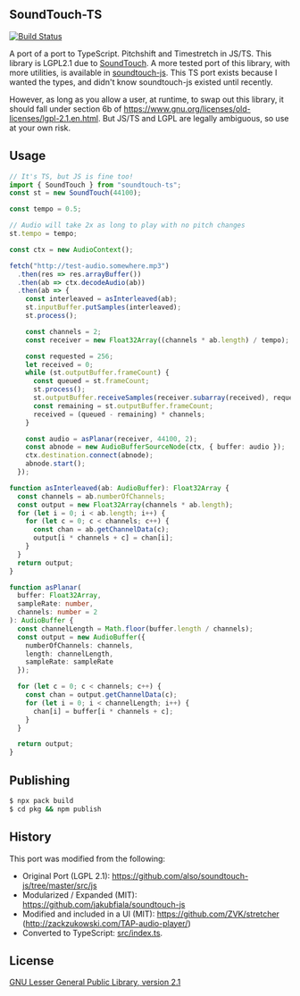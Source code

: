 ## SoundTouch-TS

[![Build Status](https://travis-ci.org/kirbysayshi/soundtouch-ts.svg?branch=master)](https://travis-ci.org/kirbysayshi/soundtouch-ts)

A port of a port to TypeScript. Pitchshift and Timestretch in JS/TS. This library is LGPL2.1 due to [SoundTouch](https://gitlab.com/soundtouch/soundtouch). A more tested port of this library, with more utilities, is available in [soundtouch-js](https://github.com/cutterbl/SoundTouchJS). This TS port exists because I wanted the types, and didn't know soundtouch-js existed until recently.

However, as long as you allow a user, at runtime, to swap out this library, it should fall under section 6b of https://www.gnu.org/licenses/old-licenses/lgpl-2.1.en.html. But JS/TS and LGPL are legally ambiguous, so use at your own risk.

## Usage

```ts
// It's TS, but JS is fine too!
import { SoundTouch } from "soundtouch-ts";
const st = new SoundTouch(44100);

const tempo = 0.5;

// Audio will take 2x as long to play with no pitch changes
st.tempo = tempo;

const ctx = new AudioContext();

fetch("http://test-audio.somewhere.mp3")
  .then(res => res.arrayBuffer())
  .then(ab => ctx.decodeAudio(ab))
  .then(ab => {
    const interleaved = asInterleaved(ab);
    st.inputBuffer.putSamples(interleaved);
    st.process();

    const channels = 2;
    const receiver = new Float32Array((channels * ab.length) / tempo);

    const requested = 256;
    let received = 0;
    while (st.outputBuffer.frameCount) {
      const queued = st.frameCount;
      st.process();
      st.outputBuffer.receiveSamples(receiver.subarray(received), requested);
      const remaining = st.outputBuffer.frameCount;
      received = (queued - remaining) * channels;
    }

    const audio = asPlanar(receiver, 44100, 2);
    const abnode = new AudioBufferSourceNode(ctx, { buffer: audio });
    ctx.destination.connect(abnode);
    abnode.start();
  });

function asInterleaved(ab: AudioBuffer): Float32Array {
  const channels = ab.numberOfChannels;
  const output = new Float32Array(channels * ab.length);
  for (let i = 0; i < ab.length; i++) {
    for (let c = 0; c < channels; c++) {
      const chan = ab.getChannelData(c);
      output[i * channels + c] = chan[i];
    }
  }
  return output;
}

function asPlanar(
  buffer: Float32Array,
  sampleRate: number,
  channels: number = 2
): AudioBuffer {
  const channelLength = Math.floor(buffer.length / channels);
  const output = new AudioBuffer({
    numberOfChannels: channels,
    length: channelLength,
    sampleRate: sampleRate
  });

  for (let c = 0; c < channels; c++) {
    const chan = output.getChannelData(c);
    for (let i = 0; i < channelLength; i++) {
      chan[i] = buffer[i * channels + c];
    }
  }

  return output;
}
```

## Publishing

```sh
$ npx pack build
$ cd pkg && npm publish
```

## History

This port was modified from the following:

- Original Port (LGPL 2.1): https://github.com/also/soundtouch-js/tree/master/src/js
- Modularized / Expanded (MIT): https://github.com/jakubfiala/soundtouch-js
- Modified and included in a UI (MIT): https://github.com/ZVK/stretcher (http://zackzukowski.com/TAP-audio-player/)
- Converted to TypeScript: [src/index.ts](src/index.ts).

## License

[GNU Lesser General Public Library, version 2.1](https://www.gnu.org/licenses/lgpl-2.1.en.html)
